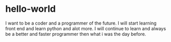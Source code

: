# hello-world
I want to be a coder and a programmer of the future.
I will start learning front end and learn python and alot more.
I will continue to learn and always be a better and faster programmer then what i was the day before.
